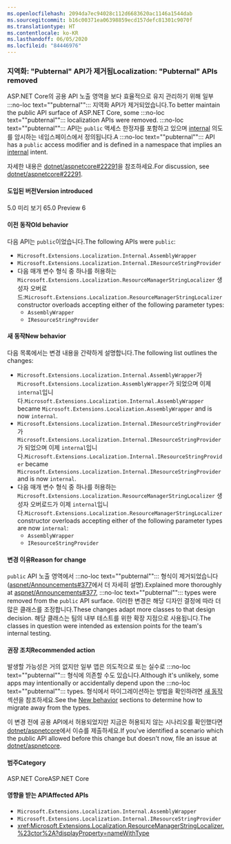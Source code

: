 ```yaml
---
ms.openlocfilehash: 2094da7ec94028c112d6683620ac1146a1544dab
ms.sourcegitcommit: b16c00371ea06398859ecd157defc81301c9070f
ms.translationtype: HT
ms.contentlocale: ko-KR
ms.lasthandoff: 06/05/2020
ms.locfileid: "84446976"
---
```

### <a name="localization-pubternal-apis-removed"></a><span data-ttu-id="6f7b1-101">지역화: "Pubternal" API가 제거됨</span><span class="sxs-lookup"><span data-stu-id="6f7b1-101">Localization: "Pubternal" APIs removed</span></span>

<span data-ttu-id="6f7b1-102">ASP.NET Core의 공용 API 노출 영역을 보다 효율적으로 유지 관리하기 위해 일부 :::no-loc text="\"pubternal\""::: 지역화 API가 제거되었습니다.</span><span class="sxs-lookup"><span data-stu-id="6f7b1-102">To better maintain the public API surface of ASP.NET Core, some :::no-loc text="\"pubternal\""::: localization APIs were removed.</span></span> <span data-ttu-id="6f7b1-103">:::no-loc text="\"pubternal\""::: API는 `public` 액세스 한정자를 포함하고 있으며 [internal](/dotnet/csharp/language-reference/keywords/internal) 의도를 암시하는 네임스페이스에서 정의됩니다.</span><span class="sxs-lookup"><span data-stu-id="6f7b1-103">A :::no-loc text="\"pubternal\""::: API has a `public` access modifier and is defined in a namespace that implies an [internal](/dotnet/csharp/language-reference/keywords/internal) intent.</span></span>

<span data-ttu-id="6f7b1-104">자세한 내용은 [dotnet/aspnetcore#22291](https://github.com/dotnet/aspnetcore/issues/22291)을 참조하세요.</span><span class="sxs-lookup"><span data-stu-id="6f7b1-104">For discussion, see [dotnet/aspnetcore#22291](https://github.com/dotnet/aspnetcore/issues/22291).</span></span>

#### <a name="version-introduced"></a><span data-ttu-id="6f7b1-105">도입된 버전</span><span class="sxs-lookup"><span data-stu-id="6f7b1-105">Version introduced</span></span>

<span data-ttu-id="6f7b1-106">5.0 미리 보기 6</span><span class="sxs-lookup"><span data-stu-id="6f7b1-106">5.0 Preview 6</span></span>

#### <a name="old-behavior"></a><span data-ttu-id="6f7b1-107">이전 동작</span><span class="sxs-lookup"><span data-stu-id="6f7b1-107">Old behavior</span></span>

<span data-ttu-id="6f7b1-108">다음 API는 `public`이었습니다.</span><span class="sxs-lookup"><span data-stu-id="6f7b1-108">The following APIs were `public`:</span></span>

- `Microsoft.Extensions.Localization.Internal.AssemblyWrapper`
- `Microsoft.Extensions.Localization.Internal.IResourceStringProvider`
- <span data-ttu-id="6f7b1-109">다음 매개 변수 형식 중 하나를 허용하는 `Microsoft.Extensions.Localization.ResourceManagerStringLocalizer` 생성자 오버로드:</span><span class="sxs-lookup"><span data-stu-id="6f7b1-109">`Microsoft.Extensions.Localization.ResourceManagerStringLocalizer` constructor overloads accepting either of the following parameter types:</span></span>
  - `AssemblyWrapper`
  - `IResourceStringProvider`

#### <a name="new-behavior"></a><span data-ttu-id="6f7b1-110">새 동작</span><span class="sxs-lookup"><span data-stu-id="6f7b1-110">New behavior</span></span>

<span data-ttu-id="6f7b1-111">다음 목록에서는 변경 내용을 간략하게 설명합니다.</span><span class="sxs-lookup"><span data-stu-id="6f7b1-111">The following list outlines the changes:</span></span>

- <span data-ttu-id="6f7b1-112">`Microsoft.Extensions.Localization.Internal.AssemblyWrapper`가 `Microsoft.Extensions.Localization.AssemblyWrapper`가 되었으며 이제 `internal`입니다.</span><span class="sxs-lookup"><span data-stu-id="6f7b1-112">`Microsoft.Extensions.Localization.Internal.AssemblyWrapper` became `Microsoft.Extensions.Localization.AssemblyWrapper` and is now `internal`.</span></span>
- <span data-ttu-id="6f7b1-113">`Microsoft.Extensions.Localization.Internal.IResourceStringProvider`가 `Microsoft.Extensions.Localization.Internal.IResourceStringProvider`가 되었으며 이제 `internal`입니다.</span><span class="sxs-lookup"><span data-stu-id="6f7b1-113">`Microsoft.Extensions.Localization.Internal.IResourceStringProvider` became `Microsoft.Extensions.Localization.Internal.IResourceStringProvider` and is now `internal`.</span></span>
- <span data-ttu-id="6f7b1-114">다음 매개 변수 형식 중 하나를 허용하는 `Microsoft.Extensions.Localization.ResourceManagerStringLocalizer` 생성자 오버로드가 이제 `internal`입니다.</span><span class="sxs-lookup"><span data-stu-id="6f7b1-114">`Microsoft.Extensions.Localization.ResourceManagerStringLocalizer` constructor overloads accepting either of the following parameter types are now `internal`:</span></span>
  - `AssemblyWrapper`
  - `IResourceStringProvider`

#### <a name="reason-for-change"></a><span data-ttu-id="6f7b1-115">변경 이유</span><span class="sxs-lookup"><span data-stu-id="6f7b1-115">Reason for change</span></span>

<span data-ttu-id="6f7b1-116">`public` API 노출 영역에서 :::no-loc text="\"pubternal\""::: 형식이 제거되었습니다([aspnet/Announcements#377](https://github.com/aspnet/Announcements/issues/377#issue-473651882)에서 더 자세히 설명).</span><span class="sxs-lookup"><span data-stu-id="6f7b1-116">Explained more thoroughly at [aspnet/Announcements#377](https://github.com/aspnet/Announcements/issues/377#issue-473651882), :::no-loc text="\"pubternal\""::: types were removed from the `public` API surface.</span></span> <span data-ttu-id="6f7b1-117">이러한 변경은 해당 디자인 결정에 따라 더 많은 클래스를 조정합니다.</span><span class="sxs-lookup"><span data-stu-id="6f7b1-117">These changes adapt more classes to that design decision.</span></span> <span data-ttu-id="6f7b1-118">해당 클래스는 팀의 내부 테스트를 위한 확장 지점으로 사용됩니다.</span><span class="sxs-lookup"><span data-stu-id="6f7b1-118">The classes in question were intended as extension points for the team's internal testing.</span></span>

#### <a name="recommended-action"></a><span data-ttu-id="6f7b1-119">권장 조치</span><span class="sxs-lookup"><span data-stu-id="6f7b1-119">Recommended action</span></span>

<span data-ttu-id="6f7b1-120">발생할 가능성은 거의 없지만 일부 앱은 의도적으로 또는 실수로 :::no-loc text="\"pubternal\""::: 형식에 의존할 수도 있습니다.</span><span class="sxs-lookup"><span data-stu-id="6f7b1-120">Although it's unlikely, some apps may intentionally or accidentally depend upon the :::no-loc text="\"pubternal\""::: types.</span></span> <span data-ttu-id="6f7b1-121">형식에서 마이그레이션하는 방법을 확인하려면 [새 동작](#new-behavior) 섹션을 참조하세요.</span><span class="sxs-lookup"><span data-stu-id="6f7b1-121">See the [New behavior](#new-behavior) sections to determine how to migrate away from the types.</span></span>

<span data-ttu-id="6f7b1-122">이 변경 전에 공용 API에서 허용되었지만 지금은 허용되지 않는 시나리오를 확인했다면 [dotnet/aspnetcore](https://github.com/dotnet/aspnetcore/issues)에서 이슈를 제출하세요.</span><span class="sxs-lookup"><span data-stu-id="6f7b1-122">If you've identified a scenario which the public API allowed before this change but doesn't now, file an issue at [dotnet/aspnetcore](https://github.com/dotnet/aspnetcore/issues).</span></span>

#### <a name="category"></a><span data-ttu-id="6f7b1-123">범주</span><span class="sxs-lookup"><span data-stu-id="6f7b1-123">Category</span></span>

<span data-ttu-id="6f7b1-124">ASP.NET Core</span><span class="sxs-lookup"><span data-stu-id="6f7b1-124">ASP.NET Core</span></span>

#### <a name="affected-apis"></a><span data-ttu-id="6f7b1-125">영향을 받는 API</span><span class="sxs-lookup"><span data-stu-id="6f7b1-125">Affected APIs</span></span>

- `Microsoft.Extensions.Localization.Internal.AssemblyWrapper`
- `Microsoft.Extensions.Localization.Internal.IResourceStringProvider`
- <xref:Microsoft.Extensions.Localization.ResourceManagerStringLocalizer.%23ctor%2A?displayProperty=nameWithType>

<!--

#### Affected APIs

- `T:Microsoft.Extensions.Localization.Internal.AssemblyWrapper`
- `T:Microsoft.Extensions.Localization.Internal.IResourceStringProvider`
- `Overload:Microsoft.Extensions.Localization.ResourceManagerStringLocalizer.#ctor`

-->
